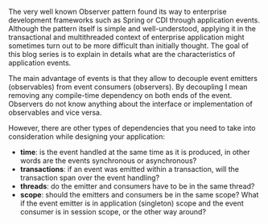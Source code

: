 The very well known Observer pattern found its way to enterprise development frameworks such as Spring or CDI through application events.
Although the pattern itself is simple and well-understood, applying it in the transactional and multithreaded context of enterprise application might sometimes turn out to be more difficult than initially thought. The goal of this blog series is to explain in details what are the characteristics of application events.

The main advantage of events is that they allow to decouple event emitters (observables) from event consumers (observers). By decoupling I mean removing any compile-time dependency on both ends of the event. Observers do not know anything about the interface or implementation of observables and vice versa. 

However, there are other types of dependencies that you need to take into consideration while designing your application:
<ul>
<li> <b>time</b>: is the event handled at the same time as it is produced, in other words are the events synchronous or asynchronous?</li>
<li> <b>transactions</b>: if an event was emitted within a transaction, will the transaction span over the event handling?</li>
<li> <b>threads</b>: do the emitter and consumers have to be in the same thread?</li>
<li> <b>scope</b>: should the emitters and consumers be in the same scope? What if the event emitter is in application (singleton) scope and the event consumer is in session scope, or the other way around?</li>
</ul>
